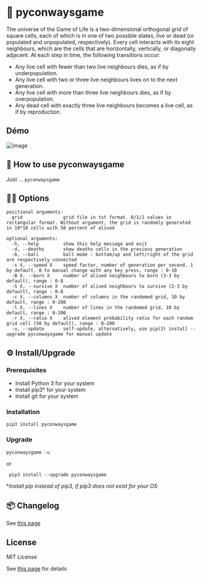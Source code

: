 # :microbe: pyconwaysgame

The universe of the Game of Life is a two-dimensional orthogonal grid of square cells, 
each of which is in one of two possible states, live or dead (or populated and unpopulated, respectively). 
Every cell interacts with its eight neighbours, which are the cells that are horizontally, vertically, 
or diagonally adjacent. At each step in time, the following transitions occur: 

- Any live cell with fewer than two live neighbours dies, as if by underpopulation.
- Any live cell with two or three live neighbours lives on to the next generation.
- Any live cell with more than three live neighbours dies, as if by overpopulation.
- Any dead cell with exactly three live neighbours becomes a live cell, as if by reproduction.

## Démo

![image](./pygameoflife.gif)
## 🚀 How to use **pyconwaysgame**

Just ... ``pyconwaysgame`` 

## 🚀🚀 Options

```
positional arguments:
  grid               grid file in txt format. 0/1/2 values in rectangular format. Without argument, the grid is randomly generated in 10*10 cells with 50 percent of alived

optional arguments:
  -h, --help         show this help message and exit
  -d, --deaths       show deaths cells in the previous generation
  -b, --ball         ball mode : bottom/up and left/right of the grid are respectively connected
  -s X, --speed X    speed factor, number of generation per second. 1 by default. 0 to manual change with any key press, range : 0-10
  -B X, --born X     number of alived neighbours to born (3-3 by default), range : 0-8
  -S X, --survive X  number of alived neighbours to survive (2-3 by default), range : 0-8
  -c X, --columns X  number of columns in the randomed grid, 10 by default, range : 0-200
  -l X, --lines X    number of lines in the randomed grid, 10 by default, range : 0-200
  -r X, --ratio X    alived element probability ratio for each random grid cell (50 by default), range : 0-200
  -u, --update       self-update, alternatively, use pip(3) install --upgrade pyconwaysgame for manual update
```  
## ⚙️ Install/Upgrade

### Prerequisites

- Install Python 3 for your system
- Install pip3* for your system
- Install git for your system


 ### Installation 

``pip3 install pyconwaysgame``

### Upgrade


``pyconwaysgame -u``
 
 or

 `` pip3 install --upgrade pyconwaysgame``

*_Install pip instead of pip3, if pip3 does not exist for your OS_

## :package: Changelog

See [this page](CHANGELOG.md)

## License

MIT License

See [this page](LICENSE) for details


